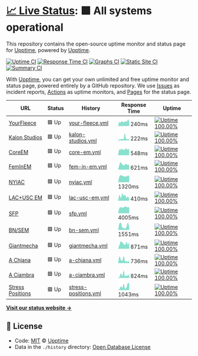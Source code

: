 # [📈 Live Status](https://status.mswd.io): <!--live status--> **🟩 All systems operational**

This repository contains the open-source uptime monitor and status page for [Upptime](https://upptime.js.org), powered by [Upptime](https://github.com/upptime/upptime).

[![Uptime CI](https://github.com/koj-co/upptime/workflows/Uptime%20CI/badge.svg)](https://github.com/koj-co/upptime/actions?query=workflow%3A%22Uptime+CI%22)
[![Response Time CI](https://github.com/koj-co/upptime/workflows/Response%20Time%20CI/badge.svg)](https://github.com/koj-co/upptime/actions?query=workflow%3A%22Response+Time+CI%22)
[![Graphs CI](https://github.com/koj-co/upptime/workflows/Graphs%20CI/badge.svg)](https://github.com/koj-co/upptime/actions?query=workflow%3A%22Graphs+CI%22)
[![Static Site CI](https://github.com/koj-co/upptime/workflows/Static%20Site%20CI/badge.svg)](https://github.com/koj-co/upptime/actions?query=workflow%3A%22Static+Site+CI%22)
[![Summary CI](https://github.com/koj-co/upptime/workflows/Summary%20CI/badge.svg)](https://github.com/koj-co/upptime/actions?query=workflow%3A%22Summary+CI%22)

With [Upptime](https://upptime.js.org), you can get your own unlimited and free uptime monitor and status page, powered entirely by a GitHub repository. We use [Issues](https://github.com/upptime/upptime/issues) as incident reports, [Actions](https://github.com/upptime/upptime/actions) as uptime monitors, and [Pages](https://upptime.github.io/upptime) for the status page.

<!--start: status pages-->
<!-- This summary is generated by Upptime (https://github.com/upptime/upptime) -->
<!-- Do not edit this manually, your changes will be overwritten -->

| URL                                             | Status | History                                                                                                     | Response Time                                                                          | Uptime                                                                                                                                                                                                                     |
| ----------------------------------------------- | ------ | ----------------------------------------------------------------------------------------------------------- | -------------------------------------------------------------------------------------- | -------------------------------------------------------------------------------------------------------------------------------------------------------------------------------------------------------------------------- |
| [YourFleece](https://yourfleece.com)            | 🟩 Up  | [your-fleece.yml](https://github.com/shamoon/mswd-upptime/commits/master/history/your-fleece.yml)           | <img alt="Response time graph" src="./graphs/your-fleece.png" height="20"> 240ms       | [![Uptime 100.00%](https://img.shields.io/endpoint?url=https%3A%2F%2Fraw.githubusercontent.com%2Fshamoon%2Fmswd-upptime%2Fmaster%2Fapi%2Fyour-fleece%2Fuptime.json)](https://status.mswd.io/history/your-fleece)           |
| [Kalon Studios](https://kalonstudios.com)       | 🟩 Up  | [kalon-studios.yml](https://github.com/shamoon/mswd-upptime/commits/master/history/kalon-studios.yml)       | <img alt="Response time graph" src="./graphs/kalon-studios.png" height="20"> 222ms     | [![Uptime 100.00%](https://img.shields.io/endpoint?url=https%3A%2F%2Fraw.githubusercontent.com%2Fshamoon%2Fmswd-upptime%2Fmaster%2Fapi%2Fkalon-studios%2Fuptime.json)](https://status.mswd.io/history/kalon-studios)       |
| [CoreEM](https://coreem.net)                    | 🟩 Up  | [core-em.yml](https://github.com/shamoon/mswd-upptime/commits/master/history/core-em.yml)                   | <img alt="Response time graph" src="./graphs/core-em.png" height="20"> 548ms           | [![Uptime 100.00%](https://img.shields.io/endpoint?url=https%3A%2F%2Fraw.githubusercontent.com%2Fshamoon%2Fmswd-upptime%2Fmaster%2Fapi%2Fcore-em%2Fuptime.json)](https://status.mswd.io/history/core-em)                   |
| [FemInEM](https://feminem.org)                  | 🟩 Up  | [fem-in-em.yml](https://github.com/shamoon/mswd-upptime/commits/master/history/fem-in-em.yml)               | <img alt="Response time graph" src="./graphs/fem-in-em.png" height="20"> 621ms         | [![Uptime 100.00%](https://img.shields.io/endpoint?url=https%3A%2F%2Fraw.githubusercontent.com%2Fshamoon%2Fmswd-upptime%2Fmaster%2Fapi%2Ffem-in-em%2Fuptime.json)](https://status.mswd.io/history/fem-in-em)               |
| [NYIAC](https://nyiac.org)                      | 🟩 Up  | [nyiac.yml](https://github.com/shamoon/mswd-upptime/commits/master/history/nyiac.yml)                       | <img alt="Response time graph" src="./graphs/nyiac.png" height="20"> 1320ms            | [![Uptime 100.00%](https://img.shields.io/endpoint?url=https%3A%2F%2Fraw.githubusercontent.com%2Fshamoon%2Fmswd-upptime%2Fmaster%2Fapi%2Fnyiac%2Fuptime.json)](https://status.mswd.io/history/nyiac)                       |
| [LAC+USC EM](https://lacuscem.com)              | 🟩 Up  | [lac-usc-em.yml](https://github.com/shamoon/mswd-upptime/commits/master/history/lac-usc-em.yml)             | <img alt="Response time graph" src="./graphs/lac-usc-em.png" height="20"> 410ms        | [![Uptime 100.00%](https://img.shields.io/endpoint?url=https%3A%2F%2Fraw.githubusercontent.com%2Fshamoon%2Fmswd-upptime%2Fmaster%2Fapi%2Flac-usc-em%2Fuptime.json)](https://status.mswd.io/history/lac-usc-em)             |
| [SFP](https://sidefourproject.com)              | 🟩 Up  | [sfp.yml](https://github.com/shamoon/mswd-upptime/commits/master/history/sfp.yml)                           | <img alt="Response time graph" src="./graphs/sfp.png" height="20"> 4005ms              | [![Uptime 100.00%](https://img.shields.io/endpoint?url=https%3A%2F%2Fraw.githubusercontent.com%2Fshamoon%2Fmswd-upptime%2Fmaster%2Fapi%2Fsfp%2Fuptime.json)](https://status.mswd.io/history/sfp)                           |
| [BN/SEM](https://socialem.net)                  | 🟩 Up  | [bn-sem.yml](https://github.com/shamoon/mswd-upptime/commits/master/history/bn-sem.yml)                     | <img alt="Response time graph" src="./graphs/bn-sem.png" height="20"> 1551ms           | [![Uptime 100.00%](https://img.shields.io/endpoint?url=https%3A%2F%2Fraw.githubusercontent.com%2Fshamoon%2Fmswd-upptime%2Fmaster%2Fapi%2Fbn-sem%2Fuptime.json)](https://status.mswd.io/history/bn-sem)                     |
| [Giantmecha](https://giantmecha.com)            | 🟩 Up  | [giantmecha.yml](https://github.com/shamoon/mswd-upptime/commits/master/history/giantmecha.yml)             | <img alt="Response time graph" src="./graphs/giantmecha.png" height="20"> 871ms        | [![Uptime 100.00%](https://img.shields.io/endpoint?url=https%3A%2F%2Fraw.githubusercontent.com%2Fshamoon%2Fmswd-upptime%2Fmaster%2Fapi%2Fgiantmecha%2Fuptime.json)](https://status.mswd.io/history/giantmecha)             |
| [A Chjana](https://achjana.com)                 | 🟩 Up  | [a-chjana.yml](https://github.com/shamoon/mswd-upptime/commits/master/history/a-chjana.yml)                 | <img alt="Response time graph" src="./graphs/a-chjana.png" height="20"> 736ms          | [![Uptime 100.00%](https://img.shields.io/endpoint?url=https%3A%2F%2Fraw.githubusercontent.com%2Fshamoon%2Fmswd-upptime%2Fmaster%2Fapi%2Fa-chjana%2Fuptime.json)](https://status.mswd.io/history/a-chjana)                 |
| [A Ciambra](https://aciambra.com)               | 🟩 Up  | [a-ciambra.yml](https://github.com/shamoon/mswd-upptime/commits/master/history/a-ciambra.yml)               | <img alt="Response time graph" src="./graphs/a-ciambra.png" height="20"> 824ms         | [![Uptime 100.00%](https://img.shields.io/endpoint?url=https%3A%2F%2Fraw.githubusercontent.com%2Fshamoon%2Fmswd-upptime%2Fmaster%2Fapi%2Fa-ciambra%2Fuptime.json)](https://status.mswd.io/history/a-ciambra)               |
| [Stress Positions](https://stresspositions.com) | 🟩 Up  | [stress-positions.yml](https://github.com/shamoon/mswd-upptime/commits/master/history/stress-positions.yml) | <img alt="Response time graph" src="./graphs/stress-positions.png" height="20"> 1043ms | [![Uptime 100.00%](https://img.shields.io/endpoint?url=https%3A%2F%2Fraw.githubusercontent.com%2Fshamoon%2Fmswd-upptime%2Fmaster%2Fapi%2Fstress-positions%2Fuptime.json)](https://status.mswd.io/history/stress-positions) |

<!--end: status pages-->

[**Visit our status website →**](https://status.mswd.io)

## 📄 License

- Code: [MIT](./LICENSE) © [Upptime](https://upptime.js.org)
- Data in the `./history` directory: [Open Database License](https://opendatacommons.org/licenses/odbl/1-0/)
